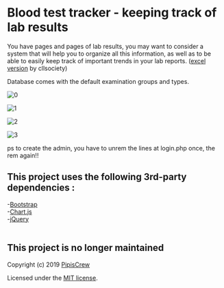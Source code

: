 # Blood test tracker - keeping track of lab results

You have pages and pages of lab results, you may want to consider a system that will help you to organize all this information, as well as to be able to easily keep track of important trends in your lab reports. ([excel version](https://cllsociety.org/toolbox/keeping-track-of-lab-results/) by cllsociety)

Database comes with the default examination groups and types.

![0](https://user-images.githubusercontent.com/3852762/68549784-f294dd80-03f3-11ea-93be-5a685bdebaf8.png)

![1](https://user-images.githubusercontent.com/3852762/68549790-f9bbeb80-03f3-11ea-9ad5-7e14679cca03.png)

![2](https://user-images.githubusercontent.com/3852762/68549793-00e2f980-03f4-11ea-8482-5181bdc3c297.png)

![3](https://user-images.githubusercontent.com/3852762/68550031-d6df0680-03f6-11ea-9fe0-c1f89b5cbea2.png)

ps to create the admin, you have to unrem the lines at login.php once, the rem again!!
<br>
## This project uses the following 3rd-party dependencies :<br>
-[Bootstrap](http://getbootstrap.com)<br>
-[Chart.js](https://www.chartjs.org/samples/latest/charts/line/basic.html)<br>
-[jQuery](https://jquery.com)<br>
<br>
## This project is no longer maintained
Copyright (c) 2019 [PipisCrew](http://pipiscrew.com)

Licensed under the [MIT license](http://www.opensource.org/licenses/mit-license.php).
